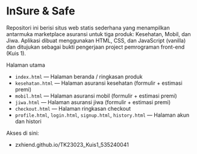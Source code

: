 # InSure & Safe

Repositori ini berisi situs web statis sederhana yang menampilkan antarmuka marketplace asuransi untuk tiga produk: Kesehatan, Mobil, dan Jiwa. Aplikasi dibuat menggunakan HTML, CSS, dan JavaScript (vanilla) dan ditujukan sebagai bukti pengerjaan project pemrograman front-end (Kuis 1).

Halaman utama
- `index.html` — Halaman beranda / ringkasan produk
- `kesehatan.html` — Halaman asuransi kesehatan (formulir + estimasi premi)
- `mobil.html` — Halaman asuransi mobil (formulir + estimasi premi)
- `jiwa.html` — Halaman asuransi jiwa (formulir + estimasi premi)
- `checkout.html` — Halaman ringkasan checkout
- `profile.html`, `login.html`, `signup.html`, `history.html` — Halaman akun dan histori

Akses di sini:
- zxhiend.github.io/TK23023_Kuis1_535240041
